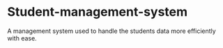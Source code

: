 # Student-management-system
A management system used to handle the students data more efficiently with ease. 
